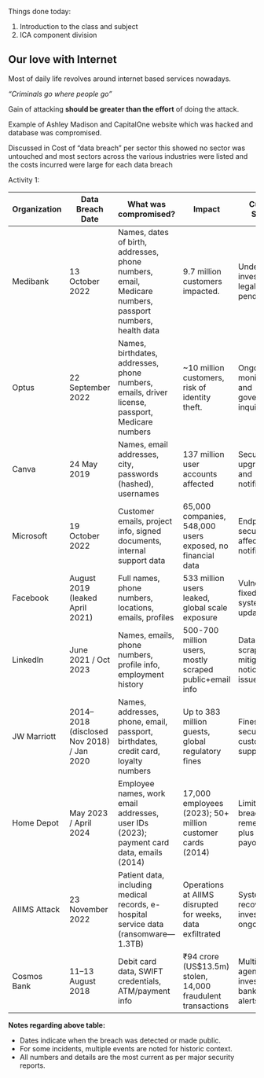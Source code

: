 
Things done today:

1. Introduction to the class and subject
2. ICA component division

## Our love with Internet


Most of daily life revolves around internet based services nowadays.


_“Criminals go where people go”_


Gain of attacking **should be greater than the effort** of doing the attack.


Example of Ashley Madison and CapitalOne website which was hacked and database was compromised.


Discussed in Cost of “data breach” per sector this showed no sector was untouched and most sectors across the various industries were listed and the costs incurred were large for each data breach


Activity 1:


| Organization | Data Breach Date                          | What was compromised?                                                                                   | Impact                                                      | Current Status                                  |
| ------------ | ----------------------------------------- | ------------------------------------------------------------------------------------------------------- | ----------------------------------------------------------- | ----------------------------------------------- |
| Medibank     | 13 October 2022                           | Names, dates of birth, addresses, phone numbers, email, Medicare numbers, passport numbers, health data | 9.7 million customers impacted.                             | Under investigation, legal action pending       |
| Optus        | 22 September 2022                         | Names, birthdates, addresses, phone numbers, emails, driver license, passport, Medicare numbers         | ~10 million customers, risk of identity theft.              | Ongoing monitoring and government inquiry       |
| Canva        | 24 May 2019                               | Names, email addresses, city, passwords (hashed), usernames                                             | 137 million user accounts affected                          | Security upgrades and notification              |
| Microsoft    | 19 October 2022                           | Customer emails, project info, signed documents, internal support data                                  | 65,000 companies, 548,000 users exposed, no financial data  | Endpoint secured, affected notified             |
| Facebook     | August 2019 (leaked April 2021)           | Full names, phone numbers, locations, emails, profiles                                                  | 533 million users leaked, global scale exposure             | Vulnerability fixed, systems updated            |
| LinkedIn     | June 2021 / Oct 2023                      | Names, emails, phone numbers, profile info, employment history                                          | 500-700 million users, mostly scraped public+email info     | Data scraping mitigations, notices issued       |
| JW Marriott  | 2014–2018 (disclosed Nov 2018) / Jan 2020 | Names, addresses, phone, email, passport, birthdates, credit card, loyalty numbers                      | Up to 383 million guests, global regulatory fines           | Fines, new security, customer support           |
| Home Depot   | May 2023 / April 2024                     | Employee names, work email addresses, user IDs (2023); payment card data, emails (2014)                 | 17,000 employees (2023); 50+ million customer cards (2014)  | Limited breach—remediated, plus historic payout |
| AIIMS Attack | 23 November 2022                          | Patient data, including medical records, e-hospital service data (ransomware—1.3TB)                     | Operations at AIIMS disrupted for weeks, data exfiltrated   | Systems recovered, investigations ongoing       |
| Cosmos Bank  | 11–13 August 2018                         | Debit card data, SWIFT credentials, ATM/payment info                                                    | ₹94 crore (US$13.5m) stolen, 14,000 fraudulent transactions | Multiple agencies investigating, banking alerts |


**Notes regarding above table:**

- Dates indicate when the breach was detected or made public.
- For some incidents, multiple events are noted for historic context.
- All numbers and details are the most current as per major security reports.

